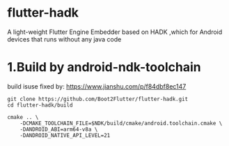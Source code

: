 # flutter-hadk
A light-weight Flutter Engine Embedder based on HADK ,which for Android devices that runs without any java code

# 1.Build by android-ndk-toolchain
build isuse fixed by: https://www.jianshu.com/p/f84dbf8ec147
```
git clone https://github.com/Boot2Flutter/flutter-hadk.git
cd flutter-hadk/build

cmake .. \
    -DCMAKE_TOOLCHAIN_FILE=$NDK/build/cmake/android.toolchain.cmake \
    -DANDROID_ABI=arm64-v8a \
    -DANDROID_NATIVE_API_LEVEL=21
```